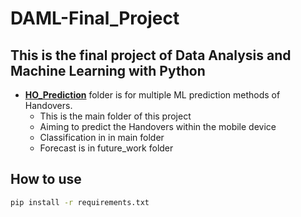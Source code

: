 # DAML-Final_Project
## This is the final project of Data Analysis and Machine Learning with Python
- [**HO_Prediction**](https://github.com/Bai1026/WMN-LAB/tree/main/HO_Prediction) folder is for multiple ML prediction methods of Handovers.  
  - This is the main folder of this project
  - Aiming to predict the Handovers within the mobile device
  - Classification in in main folder
  - Forecast is in future_work folder

## How to use
```bash
pip install -r requirements.txt
```
